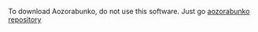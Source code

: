 To download Aozorabunko, do not use this software.
Just go [aozorabunko repository](https://github.com/aozorabunko/aozorabunko)
